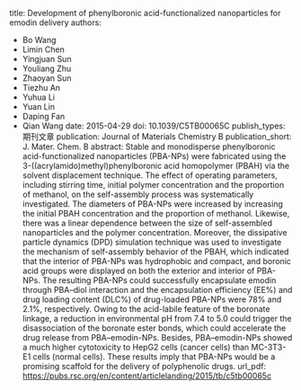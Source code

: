title: Development of phenylboronic acid-functionalized nanoparticles for emodin delivery
authors:
- Bo Wang
- Limin Chen
- Yingjuan Sun
- Youliang Zhu
- Zhaoyan Sun
- Tiezhu An
- Yuhua Li
- Yuan Lin
- Daping Fan
- Qian Wang
date: 2015-04-29
doi: 10.1039/C5TB00065C
publish_types: 期刊文章
publication: Journal of Materials Chemistry B
publication_short: J. Mater. Chem. B
abstract: Stable and monodisperse phenylboronic acid-functionalized  nanoparticles (PBA-NPs) were fabricated using the  3-((acrylamido)methyl)phenylboronic acid homopolymer (PBAH) via the  solvent displacement technique. The effect of operating parameters,  including stirring time, initial polymer concentration and the  proportion of methanol, on the self-assembly process was systematically  investigated. The diameters of PBA-NPs were increased by increasing the  initial PBAH concentration and the proportion of methanol. Likewise,  there was a linear dependence between the size of self-assembled  nanoparticles and the polymer concentration. Moreover, the dissipative  particle dynamics (DPD) simulation technique was used to investigate the  mechanism of self-assembly behavior of the PBAH, which indicated that  the interior of PBA-NPs was hydrophobic and compact, and boronic acid  groups were displayed on both the exterior and interior of PBA-NPs. The  resulting PBA-NPs could successfully encapsulate emodin through PBA–diol  interaction and the encapsulation efficiency (EE%) and drug loading  content (DLC%) of drug-loaded PBA-NPs were 78% and 2.1%, respectively.  Owing to the acid-labile feature of the boronate linkage, a reduction in  environmental pH from 7.4 to 5.0 could trigger the disassociation of  the boronate ester bonds, which could accelerate the drug release from  PBA–emodin-NPs. Besides, PBA–emodin-NPs showed a much higher  cytotoxicity to HepG2 cells (cancer cells) than MC-3T3-E1 cells (normal  cells). These results imply that PBA-NPs would be a promising scaffold  for the delivery of polyphenolic drugs.
url_pdf: https://pubs.rsc.org/en/content/articlelanding/2015/tb/c5tb00065c
